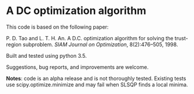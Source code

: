 # A DC optimization algorithm

This code is based on the following paper:

P. D. Tao and L. T. H. An. A D.C. optimization algorithm for solving the trust-region subproblem. *SIAM Journal on Optimization*, 8(2):476–505, 1998.

Built and tested using python 3.5.

Suggestions, bug reports, and improvements are welcome.

**Notes**: code is an alpha release and is not thoroughly tested.  Existing tests use scipy.optimize.minimize and may fail when SLSQP finds a local minima.

